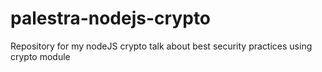 # palestra-nodejs-crypto
Repository for my nodeJS crypto talk about best security practices using crypto module
